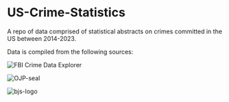 # US-Crime-Statistics

A repo of data comprised of statistical abstracts on crimes committed in the US between 2014-2023.

Data is compiled from the following sources:

![FBI Crime Data Explorer](https://github.com/user-attachments/assets/7a1ec396-75ed-49b2-bce8-f52a8e3bc5ac)

![OJP-seal](https://github.com/user-attachments/assets/4567164c-e3ac-4eb1-b4e6-0d07c6f4d134)

![bjs-logo](https://github.com/user-attachments/assets/e0fe0152-a0ed-42d9-9284-a4fd2d2d0756)
